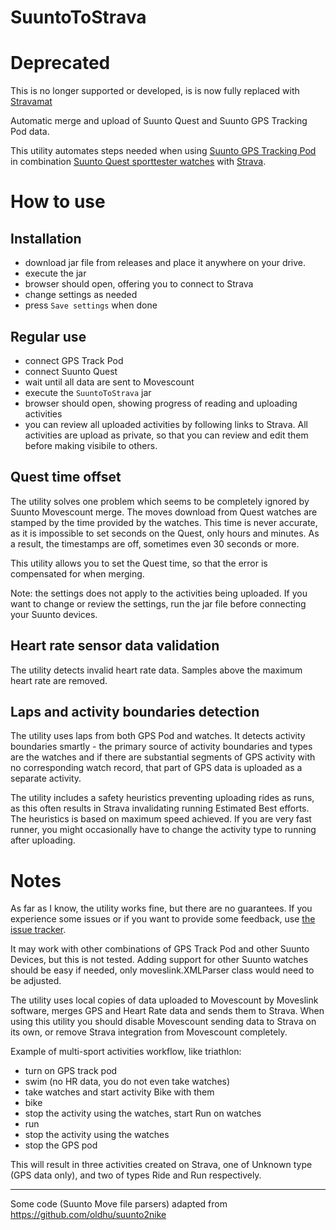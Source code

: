 # SuuntoToStrava

# Deprecated

This is no longer supported or developed, is is now fully replaced with [Stravamat][Stravamat]

Automatic merge and upload of Suunto Quest and Suunto GPS Tracking Pod data.

This utility automates steps needed when using [Suunto GPS Tracking Pod][SuuntoGPS]
in combination [Suunto Quest sporttester watches][SuuntoQuest] with [Strava][Strava].

# How to use

## Installation
- download jar file from releases and place it anywhere on your drive.
- execute the jar
- browser should open, offering you to connect to Strava
- change settings as needed
- press `Save settings` when done

## Regular use
- connect GPS Track Pod
- connect Suunto Quest
- wait until all data are sent to Movescount
- execute the `SuuntoToStrava` jar
- browser should open, showing progress of reading and uploading activities
- you can review all uploaded activities by following links to Strava. All activities are upload as private, so that
you can review and edit them before making visibile to others.

## Quest time offset

The utility solves one problem which seems to be completely ignored by Suunto Movescount merge. The moves download from
Quest watches are stamped by the time provided by the watches. This time is never accurate, as it is impossible to set
seconds on the Quest, only hours and minutes. As a result, the timestamps are off, sometimes even 30 seconds or more.

This utility allows you to set the Quest time, so that the error is compensated for when merging.

Note: the settings does not apply to the activities being uploaded. If you want to change or review the settings, run
the jar file before connecting your Suunto devices. 

## Heart rate sensor data validation

The utility detects invalid heart rate data. Samples above the maximum heart rate are removed.  

## Laps and activity boundaries detection

The utility uses laps from both GPS Pod and watches. It detects activity boundaries smartly - the primary source of
activity boundaries and types are the watches and if there are substantial segments of GPS activity with no corresponding
watch record, that part of GPS data is uploaded as a separate activity.

The utility includes a safety heuristics preventing uploading rides as runs, as this often results in Strava invalidating
running Estimated Best efforts. The heuristics is based on maximum speed achieved. If you are very fast runner, you might
occasionally have to change the activity type to running after uploading.

# Notes
As far as I know, the utility works fine, but there are no guarantees. If you experience some issues or if you want to
provide some feedback, use [the issue tracker][issues].

It may work with other combinations of GPS Track Pod and other Suunto Devices, but this is not tested.
Adding support for other Suunto watches should be easy if needed, only moveslink.XMLParser class would need to be adjusted.

The utility uses local copies of data uploaded to Movescount by Moveslink software, merges GPS and Heart Rate data
and sends them to Strava. When using this utility you should disable Movescount sending data to Strava on its own, 
or remove Strava integration from Movescount completely.

Example of multi-sport activities workflow, like triathlon:

- turn on GPS track pod
- swim (no HR data, you do not even take watches)
- take watches and start activity Bike with them
- bike
- stop the activity using the watches, start Run on watches
- run
- stop the activity using the watches
- stop the GPS pod

This will result in three activities created on Strava, one of Unknown type (GPS data only), and two of types Ride and Run
respectively.

----------------------

Some code (Suunto Move file parsers) adapted from https://github.com/oldhu/suunto2nike

[Stravamat]: https://github.com/OndrejSpanel/Stravamat
[SuuntoGPS]: http://www.suunto.com/Products/PODs/Suunto-GPS-Track-POD/
[SuuntoQuest]: http://www.suunto.com/sports-watch-collections/Suunto-Quest-Collection/
[Strava]: https://www.strava.com
[issues]: ../../issues
